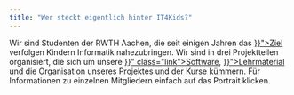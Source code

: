 ```yaml
---
title: "Wer steckt eigentlich hinter IT4Kids?"
---
```


<div class="row">
    <p>
        Wir sind Studenten der RWTH Aachen, die seit einigen Jahren das <a href="{{< relref "vision.md" >}}">Ziel</a> verfolgen Kindern Informatik nahezubringen. Wir sind in drei Projektteilen organisiert, die sich um unsere <a href="{{< relref "software.md" >}}" class="link">Software</a>, <a class="link" href="{{< relref "lehrmaterial.md" >}}">Lehrmaterial</a> und die Organisation unseres Projektes und der Kurse kümmern. Für Informationen zu einzelnen Mitgliedern einfach auf das Portrait klicken.
    </p>
</div>
